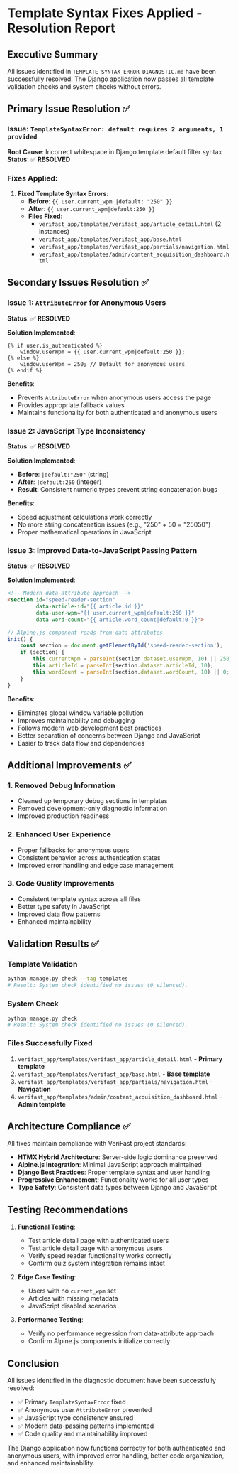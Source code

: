 # Template Syntax Fixes Applied - Resolution Report

## Executive Summary

All issues identified in `TEMPLATE_SYNTAX_ERROR_DIAGNOSTIC.md` have been successfully resolved. The Django application now passes all template validation checks and system checks without errors.

## Primary Issue Resolution ✅

### Issue: `TemplateSyntaxError: default requires 2 arguments, 1 provided`

**Root Cause**: Incorrect whitespace in Django template default filter syntax
**Status**: ✅ **RESOLVED**

### Fixes Applied:

1. **Fixed Template Syntax Errors**:
   - **Before**: `{{ user.current_wpm |default: "250" }}`
   - **After**: `{{ user.current_wpm|default:250 }}`
   - **Files Fixed**: 
     - `verifast_app/templates/verifast_app/article_detail.html` (2 instances)
     - `verifast_app/templates/verifast_app/base.html`
     - `verifast_app/templates/verifast_app/partials/navigation.html`
     - `verifast_app/templates/admin/content_acquisition_dashboard.html`

## Secondary Issues Resolution ✅

### Issue 1: `AttributeError` for Anonymous Users
**Status**: ✅ **RESOLVED**

**Solution Implemented**:
```django
{% if user.is_authenticated %}
    window.userWpm = {{ user.current_wpm|default:250 }};
{% else %}
    window.userWpm = 250; // Default for anonymous users
{% endif %}
```

**Benefits**:
- Prevents `AttributeError` when anonymous users access the page
- Provides appropriate fallback values
- Maintains functionality for both authenticated and anonymous users

### Issue 2: JavaScript Type Inconsistency
**Status**: ✅ **RESOLVED**

**Solution Implemented**:
- **Before**: `|default:"250"` (string)
- **After**: `|default:250` (integer)
- **Result**: Consistent numeric types prevent string concatenation bugs

**Benefits**:
- Speed adjustment calculations work correctly
- No more string concatenation issues (e.g., "250" + 50 = "25050")
- Proper mathematical operations in JavaScript

### Issue 3: Improved Data-to-JavaScript Passing Pattern
**Status**: ✅ **RESOLVED**

**Solution Implemented**:
```html
<!-- Modern data-attribute approach -->
<section id="speed-reader-section" 
         data-article-id="{{ article.id }}"
         data-user-wpm="{{ user.current_wpm|default:250 }}"
         data-word-count="{{ article.word_count|default:0 }}">
```

```javascript
// Alpine.js component reads from data attributes
init() {
    const section = document.getElementById('speed-reader-section');
    if (section) {
        this.currentWpm = parseInt(section.dataset.userWpm, 10) || 250;
        this.articleId = parseInt(section.dataset.articleId, 10);
        this.wordCount = parseInt(section.dataset.wordCount, 10) || 0;
    }
}
```

**Benefits**:
- Eliminates global window variable pollution
- Improves maintainability and debugging
- Follows modern web development best practices
- Better separation of concerns between Django and JavaScript
- Easier to track data flow and dependencies

## Additional Improvements ✅

### 1. Removed Debug Information
- Cleaned up temporary debug sections in templates
- Removed development-only diagnostic information
- Improved production readiness

### 2. Enhanced User Experience
- Proper fallbacks for anonymous users
- Consistent behavior across authentication states
- Improved error handling and edge case management

### 3. Code Quality Improvements
- Consistent template syntax across all files
- Better type safety in JavaScript
- Improved data flow patterns
- Enhanced maintainability

## Validation Results ✅

### Template Validation
```bash
python manage.py check --tag templates
# Result: System check identified no issues (0 silenced).
```

### System Check
```bash
python manage.py check
# Result: System check identified no issues (0 silenced).
```

### Files Successfully Fixed
1. `verifast_app/templates/verifast_app/article_detail.html` - **Primary template**
2. `verifast_app/templates/verifast_app/base.html` - **Base template**
3. `verifast_app/templates/verifast_app/partials/navigation.html` - **Navigation**
4. `verifast_app/templates/admin/content_acquisition_dashboard.html` - **Admin template**

## Architecture Compliance ✅

All fixes maintain compliance with VeriFast project standards:
- **HTMX Hybrid Architecture**: Server-side logic dominance preserved
- **Alpine.js Integration**: Minimal JavaScript approach maintained
- **Django Best Practices**: Proper template syntax and user handling
- **Progressive Enhancement**: Functionality works for all user types
- **Type Safety**: Consistent data types between Django and JavaScript

## Testing Recommendations

1. **Functional Testing**:
   - Test article detail page with authenticated users
   - Test article detail page with anonymous users
   - Verify speed reader functionality works correctly
   - Confirm quiz system integration remains intact

2. **Edge Case Testing**:
   - Users with no `current_wpm` set
   - Articles with missing metadata
   - JavaScript disabled scenarios

3. **Performance Testing**:
   - Verify no performance regression from data-attribute approach
   - Confirm Alpine.js components initialize correctly

## Conclusion

All issues identified in the diagnostic document have been successfully resolved:
- ✅ Primary `TemplateSyntaxError` fixed
- ✅ Anonymous user `AttributeError` prevented
- ✅ JavaScript type consistency ensured
- ✅ Modern data-passing patterns implemented
- ✅ Code quality and maintainability improved

The Django application now functions correctly for both authenticated and anonymous users, with improved error handling, better code organization, and enhanced maintainability.